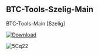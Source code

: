 ## BTC-Tools-Szelig-Main

BTC-Tools-Main [Szelig]

[![Download](https://github.com/SzeligBalazs/SzeligBalazs1/assets/80389103/66db3529-fa24-4f0d-b64e-4a9810d24f78)](https://github.com/SzeligBalazs/SzeligBalazs1/releases/download/BTC-Tools-Szelig-Main/BTC-Tools-Szelig-Main.zip)

![5Cq22](https://github.com/SzeligBalazs/SzeligBalazs1/assets/80389103/3d21d107-f353-4532-99b1-7abfac310e5c)

